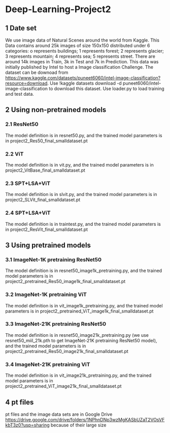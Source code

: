 # Deep-Learning-Project2
## 1 Date set
We use  image data of Natural Scenes around the world from Kaggle. This Data contains around 25k images of size 150x150 distributed under 6 categories: o represents buildings; 1 represents forest; 2 represents glacier; 3 represents mountain; 4 represents sea; 5 represents street. There are around 14k images in Train, 3k in Test and 7k in Prediction. This data was initially published by Intel to host a Image classification Challenge. The dataset can be downoad from https://www.kaggle.com/datasets/puneet6060/intel-image-classification?resource=download.
Use !kaggle datasets download -d puneet6060/intel-image-classification to download this dataset.
Use loader.py to load training and test data.
## 2 Using non-pretrained models
### 2.1 ResNet50
The model definition is in resnet50.py, and the trained model parameters is in project2_Res50_final_smalldataset.pt
### 2.2 ViT
The model definition is in vit.py, and the trained model parameters is in project2_VitBase_final_smalldataset.pt
### 2.3 SPT+LSA+ViT
The model definition is in slvit.py, and the trained model parameters is in project2_SLVit_final_smalldataset.pt
### 2.4 SPT+LSA+ViT
The model definition is in traintest.py, and the trained model parameters is in project2_ResVit_final_smalldataset.pt
## 3 Using pretrained models
### 3.1 ImageNet-1K pretraining ResNet50
The model definition is in resnet50_image1k_pretraining.py, and the trained model parameters is in project2_pretrained_Res50_image1k_final_smalldataset.pt
### 3.2 ImageNet-1K pretraining ViT
The model definition is in vit_image1k_pretraining.py, and the trained model parameters is in project2_pretrained_ViT_image1k_final_smalldataset.pt
### 3.3 ImageNet-21K pretraining ResNet50
The model definition is in resnet50_image21k_pretraining.py (we use resnet50_miil_21k.pth to get ImageNet-21K pretraining ResNet50 model), and the trained model parameters is in project2_pretrained_Res50_image21k_final_smalldataset.pt
### 3.4 ImageNet-21K pretraining ViT
The model definition is in vit_image21k_pretraining.py, and the trained model parameters is in project2_pretrained_ViT_image21k_final_smalldataset.pt
## 4 pt files
pt files and the image data sets are in Google Drive https://drive.google.com/drive/folders/1NPhnDNp3wzMgKASbUZaT2VOsVFkbT3z0?usp=sharing because of their large size
